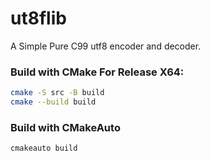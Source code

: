 # ut8flib
A Simple Pure C99 utf8 encoder and decoder.

### Build with CMake For Release X64:
```bash
cmake -S src -B build
cmake --build build
```

### Build with CMakeAuto
```bash
cmakeauto build
```
